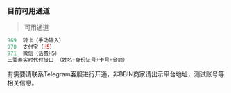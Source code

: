 ### 目前可用通道


> 可用通道



```php
969  转卡（手动输入）
970  支付宝（H5）
971  微信（话费H5）
三要素实时代付接口 （姓名+身份证号+卡号+金额）

```

有需要请联系Telegram客服进行开通，非BBIN商家请出示平台地址，测试账号等相关信息。

